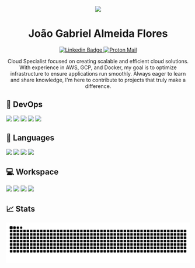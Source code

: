 <div align="center">
  <a href="https://www.gabriel-flores.dev/">
    <img src='https://user-images.githubusercontent.com/5713670/87202985-820dcb80-c2b6-11ea-9f56-7ec461c497c3.gif' height='100'>
  </a>
</div>

<h1 align="center">João Gabriel Almeida Flores</h1>

<p align="center">
  <a href="https://www.linkedin.com/in/gabriel-de-almeida-flores-5aba77256/">
    <img src="https://img.shields.io/badge/-flores-blue?style=flat&logo=Linkedin&logoColor=white" alt="Linkedin Badge" />
  </a>
  <a href="mailto:gabrielalmeidaflores@hotmail.com">
    <img src="https://img.shields.io/badge/email-blue?logo=protonmail&logoColor=white" alt="Proton Mail" />
  </a>
</p>

<p align="center">
  Cloud Specialist focused on creating scalable and efficient cloud solutions. With experience in AWS, GCP, and Docker, my goal is to optimize infrastructure to ensure applications run smoothly. Always eager to learn and share knowledge, I'm here to contribute to projects that truly make a difference.
</p>

## 🔩 DevOps

<p>
  <img src="https://img.shields.io/badge/-Aws-f9992e?style=for-the-badge&logo=Amazon&logoColor=white" />
  <img src="https://img.shields.io/badge/-Gcp-029be5?style=for-the-badge&logo=Google%20Cloud&logoColor=white" />
  <img src="https://img.shields.io/badge/-Linux-red?style=for-the-badge&logo=Linux&logoColor=white" />
  <img src="https://img.shields.io/badge/Docker-2496ED?style=for-the-badge&logo=Docker&logoColor=white" />
  <img src="https://img.shields.io/badge/GitHub_Actions-2088FF?style=for-the-badge&logo=GitHub_Actions&logoColor=white" />
</p>

## 🚀 Languages 

<p>
  <img src="https://img.shields.io/badge/Bash-green?style=for-the-badge&logo=gnubash&logoColor=white" />
  <img src="https://img.shields.io/badge/-Typescript-blue?style=for-the-badge&logo=Typescript&logoColor=white" />
  <img src="https://img.shields.io/badge/-JavaScript-yellow?style=for-the-badge&logo=Javascript&logoColor=white" />
  <img src="https://img.shields.io/badge/-C%23-239120?style=for-the-badge&logo=CSharp&logoColor=white" />
</p>

## 💻 Workspace

<p>
  <img src="https://img.shields.io/badge/-Fedora-51A2DA?style=for-the-badge&logo=Fedora&logoColor=white" />
  <img src="https://img.shields.io/badge/-Debian-A81D33?style=for-the-badge&logo=Debian&logoColor=white" />
  <img src="https://img.shields.io/badge/-Ubuntu-E95420?style=for-the-badge&logo=Ubuntu&logoColor=white" />
  <img src="https://img.shields.io/badge/-Pop!__OS-48B9C7?style=for-the-badge&logo=Popos&logoColor=white" />
</p>

## 📈 Stats

<picture>
  <source media="(prefers-color-scheme: dark)" srcset="https://raw.githubusercontent.com/GabrielAlmeidaFlores/GabrielAlmeidaFlores/output/github-contribution-grid-snake-dark.svg">
  <source media="(prefers-color-scheme: light)" srcset="https://raw.githubusercontent.com/GabrielAlmeidaFlores/GabrielAlmeidaFlores/output/github-contribution-grid-snake.svg">
  <img alt="github contribution grid snake animation" src="https://raw.githubusercontent.com/GabrielAlmeidaFlores/GabrielAlmeidaFlores/output/github-contribution-grid-snake.svg">
</picture>
